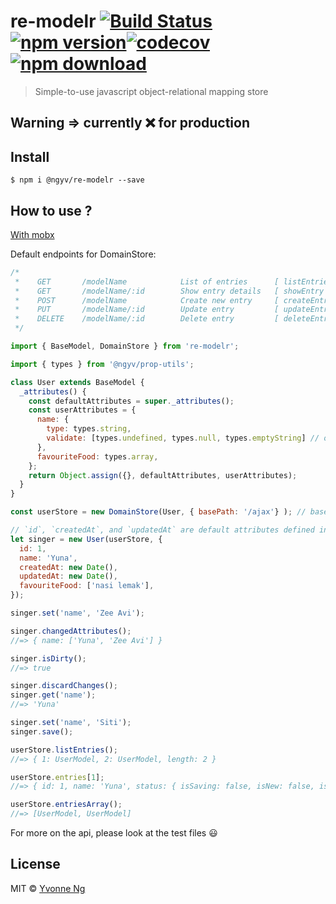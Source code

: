 # re-modelr [![Build Status](https://travis-ci.org/ngyv/re-modelr.svg?branch=master)](https://travis-ci.org/ngyv/re-modelr) [![npm version](https://badge.fury.io/js/%40ngyv%2Fre-modelr.svg)](https://badge.fury.io/js/%40ngyv%2Fre-modelr)[![codecov](https://codecov.io/gh/ngyv/re-modelr/badge.svg?branch=master)](https://codecov.io/gh/ngyv/re-modelr?branch=master)[![npm download](https://img.shields.io/npm/dt/@ngyv/re-modelr.svg)](https://www.npmjs.com/package/@ngyv/re-modelr)


> Simple-to-use javascript object-relational mapping store

## Warning => currently ❌ for production

## Install

```
$ npm i @ngyv/re-modelr --save
```


## How to use ?

[With mobx](https://github.com/ngyv/re-modelr-mobx-demo)

Default endpoints for DomainStore:

```js
/*
 *    GET       /modelName            List of entries      [ listEntries ]
 *    GET       /modelName/:id        Show entry details   [ showEntry   ]
 *    POST      /modelName            Create new entry     [ createEntry ]
 *    PUT       /modelName/:id        Update entry         [ updateEntry ]
 *    DELETE    /modelName/:id        Delete entry         [ deleteEntry ]
 */
```

```js
import { BaseModel, DomainStore } from 're-modelr';

import { types } from '@ngyv/prop-utils';

class User extends BaseModel {
  _attributes() {
    const defaultAttributes = super._attributes();
    const userAttributes = {
      name: {
        type: types.string,
        validate: [types.undefined, types.null, types.emptyString] // optional. Validation will run because `name` is an object
      },
      favouriteFood: types.array,
    };
    return Object.assign({}, defaultAttributes, userAttributes);
  }
}

const userStore = new DomainStore(User, { basePath: '/ajax'} ); // basePath = '/api' by default

// `id`, `createdAt`, and `updatedAt` are default attributes defined in the `BaseModel` class
let singer = new User(userStore, {
  id: 1,
  name: 'Yuna',
  createdAt: new Date(),
  updatedAt: new Date(),
  favouriteFood: ['nasi lemak'],
});

singer.set('name', 'Zee Avi');

singer.changedAttributes();
//=> { name: ['Yuna', 'Zee Avi'] }

singer.isDirty();
//=> true

singer.discardChanges();
singer.get('name');
//=> 'Yuna'

singer.set('name', 'Siti');
singer.save();

userStore.listEntries();
//=> { 1: UserModel, 2: UserModel, length: 2 }

userStore.entries[1];
//=> { id: 1, name: 'Yuna', status: { isSaving: false, isNew: false, isDeleted: false }, _store: DomainStore, _data:{}, ... }

userStore.entriesArray();
//=> [UserModel, UserModel]

```

For more on the api, please look at the test files 😃

## License

MIT © [Yvonne Ng](http://github.com/ngyv)
